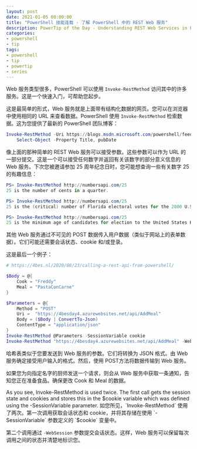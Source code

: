 ```yaml
---
layout: post
date: 2021-01-05 00:00:00
title: "PowerShell 技能连载 - 了解 PowerShell 中的 REST Web 服务"
description: PowerTip of the Day - Understanding REST Web Services in PowerShell
categories:
- powershell
- tip
tags:
- powershell
- tip
- powertip
- series
---
```

Web 服务类型很多，PowerShell 可以使用 `Invoke-RestMethod` 访问其中的许多服务。这是一个快速入门，可帮助您起步。

这是最简单的形式，Web 服务就是上面带有结构化数据的网页。您可以在浏览器中使用相同的 URL 来查看数据。PowerShell 使用 `Invoke-RestMethod` 检索数据。这为您提供了最新的 PowerShell 团队博客：

```powershell
Invoke-RestMethod -Uri https://blogs.msdn.microsoft.com/powershell/feed/ |
    Select-Object -Property Title, pubDate
```

像上面的那种简单的 REST Web 服务可以接受参数。这些参数可以作为 URL 的一部分提交。这是一个可以接受任何数字并返回有关该数字的部分意义信息的 Web 服务。下次您被邀请参加 25 周年纪念日时，您可能想查询一些有关数字 25 的有趣信息：

```powershell
PS> Invoke-RestMethod http://numbersapi.com/25
25 is the number of cents in a quarter.

PS> Invoke-RestMethod http://numbersapi.com/25
25 is the (critical) number of Florida electoral votes for the 2000 U.S. presidential election.

PS> Invoke-RestMethod http://numbersapi.com/25
25 is the minimum age of candidates for election to the United States House of Representatives.
```

其他 Web 服务通过不可见的 POST 数据传入用户数据（类似于网站上的表单数据）。它们可能还需要会话状态、cookie 和/或登录。

这是最后一个例子：

```powershell
# https://4bes.nl/2020/08/23/calling-a-rest-api-from-powershell/

$Body = @{
    Cook = "Freddy"
    Meal = "PastaConCarne"
}

$Parameters = @{
    Method = "POST"
    Uri =  "https://4besday4.azurewebsites.net/api/AddMeal"
    Body = ($Body | ConvertTo-Json)
    ContentType = "application/json"
}
Invoke-RestMethod @Parameters -SessionVariable cookie
Invoke-RestMethod "https://4besday4.azurewebsites.net/api/AddMeal" -WebSession $cookie
```

哈希表类似于您要发送到 Web 服务的参数。它们将转换为 JSON 格式。由 Web 服务确定接受用户输入的格式。然后，使用 POST方法将数据传输到 Web 服务。

如果您为向指定名字的厨师发送一个请求，则会从 Web 服务中获取一条通知，告知您正在准备食品。确保更改 Cook 和 Meal 的数据。

As you see, Invoke-RestMethod is used twice. The first call gets the session state and cookies and stores this in the $cookie variable which was defined using the -SessionVariable parameter.
如您所见，`Invoke-RestMethod` 使用了两次。第一次调用获取会话状态和 cookie，并将其存储在使用 `-SessionVariable` 参数定义的 `$cookie` 变量中。

第二个调用通过 `-WebSession` 参数提交会话状态。这样，Web 服务可以保留每次调用之间的状态并清楚地标识您。

<!--本文国际来源：[Understanding REST Web Services in PowerShell](https://community.idera.com/database-tools/powershell/powertips/b/tips/posts/understanding-rest-web-services-in-powershell)-->

